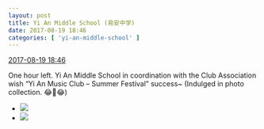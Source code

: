 ```yaml
---
layout: post
title: Yi An Middle School (易安中学)
date: 2017-08-19 18:46
categories: [ 'yi-an-middle-school' ]
---
```


<div class="weibo-info">
  <a href="http://weibo.com/6074218720/FhQoFsS6Y">2017-08-19 18:46</a>
</div>

One hour left. Yi An Middle School in coordination with the Club Association wish “Yi An Music Club – Summer Festival” success~ (Indulged in photo collection. :joy:😤:joy:)

<!-- more -->

<ul class="weibo-pic-list-1">
  <li class="weibo-pic">
    <a href="http://wx3.sinaimg.cn/mw690/006D4NLGgy1fip82zidd2j30rs0kuagl.jpg"><img src="http://wx3.sinaimg.cn/thumb150/006D4NLGgy1fip82zidd2j30rs0kuagl.jpg" /></a>
  </li>
  <li class="weibo-pic">
    <a href="http://wx2.sinaimg.cn/mw690/006D4NLGgy1fip82x9jf5j30rs0kudi2.jpg"><img src="http://wx2.sinaimg.cn/thumb150/006D4NLGgy1fip82x9jf5j30rs0kudi2.jpg" /></a>
  </li>
</ul>
